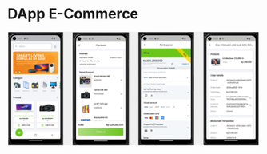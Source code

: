 # DApp E-Commerce
![alt text](https://github.com/maulss/Flutter_E-Commerce/blob/main/assets/images/cover%20e-commerce.png)
